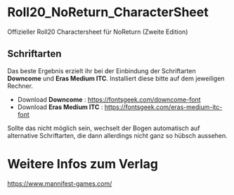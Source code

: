 # Roll20_NoReturn_CharacterSheet
Offizieller Roll20 Charactersheet für NoReturn (Zweite Edition)

## Schriftarten
Das beste Ergebnis erzielt ihr bei der Einbindung der Schriftarten **Downcome** und **Eras Medium ITC**.
Installiert diese bitte auf dem jeweiligen Rechner.

* Download **Downcome** : https://fontsgeek.com/downcome-font
* Download **Eras Medium ITC** : https://fontsgeek.com/eras-medium-itc-font

Sollte das nicht möglich sein, wechselt der Bogen automatisch auf alternative Schriftarten, die dann allerdings nicht ganz so hübsch aussehen.
 

# Weitere Infos zum Verlag
https://www.mannifest-games.com/
